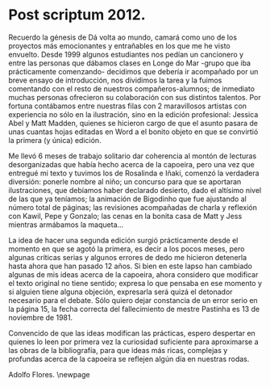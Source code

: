 # Post scriptum 2012.

Recuerdo la génesis de Dá volta ao mundo, camará como uno de los proyectos más emocionantes y entrañables
en los que me he visto envuelto. Desde 1999 algunos estudiantes nos pedían un cancionero y entre las personas
que dábamos clases en Longe do Mar -grupo que iba prácticamente comenzando- decidimos que debería ir
acompañado por un breve ensayo de introducción, nos dividimos la tarea y la fuimos comentando con el resto de
nuestros compañeros-alumnos; de inmediato muchas personas ofrecieron su colaboración con sus distintos
talentos. Por fortuna contábamos entre nuestras filas con 2 maravillosos artistas con experiencia no sólo en la
ilustración, sino en la edición profesional: Jessica Abel y Matt Madden, quienes se hicieron cargo de que el
asunto pasara de unas cuantas hojas editadas en Word a el bonito objeto en que se convirtió la primera (y única)
edición.

Me llevó 6 meses de trabajo solitario dar coherencia al montón de lecturas desorganizadas que había hecho
acerca de la capoeira, pero una vez que entregué mi texto y tuvimos los de Rosalinda e Iñaki, comenzó la
verdadera diversión: ponerle nombre al niño; un concurso para que se aportaran ilustraciones, que debíamos
haber declarado desierto, dado el altísimo nivel de las que ya teníamos; la animación de Bigodinho que fue
ajustando al número total de páginas; las revisiones acompañadas de charla y reflexión con Kawil, Pepe y
Gonzalo; las cenas en la bonita casa de Matt y Jess mientras armábamos la maqueta...

La idea de hacer una segunda edición surgió prácticamente desde el momento en que se agotó la primera, es decir
a los pocos meses, pero algunas críticas serias y algunos errores de dedo me hicieron detenerla hasta ahora que
han pasado 12 años. Si bien en este lapso han cambiado algunas de mis ideas acerca de la capoeira, ahora
considero que modificar el texto original no tiene sentido; expresa lo que pensaba en ese momento y si alguien
tiene alguna objeción, expresarla será quizá el detonador necesario para el debate. Sólo quiero dejar constancia de
un error serio en la página 15, la fecha correcta del fallecimiento de mestre Pastinha es 13 de noviembre de 1981.

Convencido de que las ideas modifican las prácticas, espero despertar en quienes lo leen por primera vez la
curiosidad suficiente para aproximarse a las obras de la bibliografía, para que ideas más ricas, complejas y
profundas acerca de la capoeira se reflejen algún día en nuestras rodas.


Adolfo Flores.
\newpage
